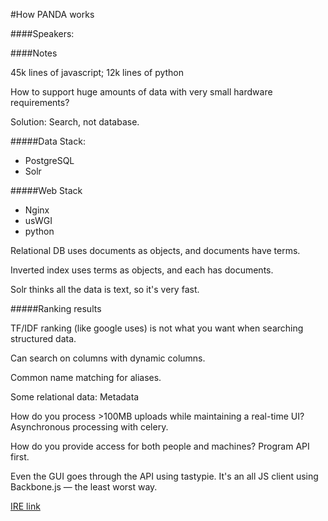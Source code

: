 #How PANDA works

####Speakers:


####Notes

45k lines of javascript; 12k lines of python

How to support huge amounts of data with very small hardware requirements?

Solution: Search, not database.

#####Data Stack:

* PostgreSQL
* Solr

#####Web Stack

* Nginx
* usWGI
* python

Relational DB uses documents as objects, and documents have terms.

Inverted index uses terms as objects, and each has documents.

Solr thinks all the data is text, so it's very fast.

#####Ranking results

TF/IDF ranking (like google uses) is not what you want when searching structured data.

Can search on columns with dynamic columns.

Common name matching for aliases.

Some relational data: Metadata

How do you process >100MB uploads while maintaining a real-time UI? Asynchronous processing with celery.

How do you provide access for both people and machines? Program API first.

Even the GUI goes through the API using tastypie. It's an all JS client using Backbone.js — the least worst way.

[IRE link]()